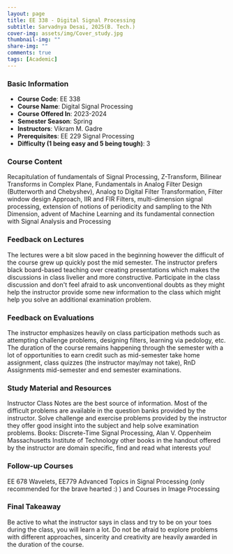 ```yaml
---
layout: page
title: EE 338 - Digital Signal Processing
subtitle: Sarvadnya Desai, 2025(B. Tech.)
cover-img: assets/img/Cover_study.jpg
thumbnail-img: ""
share-img: ""
comments: true
tags: [Academic]
---
```


### Basic Information

- **Course Code**: EE 338
- **Course Name**: Digital Signal Processing
- **Course Offered In**: 2023-2024
- **Semester Season**: Spring
- **Instructors**: Vikram M. Gadre
- **Prerequisites**: EE 229 Signal Processing
- **Difficulty (1 being easy and 5 being tough)**: 3

### Course Content
Recapitulation of fundamentals of Signal Processing, Z-Transform, Bilinear Transforms in Complex Plane, Fundamentals in Analog Filter Design (Butterworth and Chebyshev), Analog to Digital Filter Transformation, Filter window design Approach, IIR and FIR Filters, multi-dimension signal processing, extension of notions of periodicity and sampling to the Nth Dimension, advent of Machine Learning and its fundamental connection with Signal Analysis and Processing 

### Feedback on Lectures
The lectures were a bit slow paced in the beginning however the difficult of the course grew up quickly post the mid semester. The instructor prefers black board-based teaching over creating presentations which makes the discussions in class livelier and more constructive. Participate in the class discussion and don't feel afraid to ask unconventional doubts as they might help the instructor provide some new information to the class which might help you solve an additional examination problem.

### Feedback on Evaluations
The instructor emphasizes heavily on class participation methods such as attempting challenge problems, designing filters, learning via pedology, etc. The duration of the course remains happening through the semester with a lot of opportunities to earn credit such as mid-semester take home assignment, class quizzes (the instructor may/may not take), RnD Assignments mid-semester and end semester examinations. 

### Study Material and Resources
Instructor Class Notes are the best source of information. Most of the difficult problems are available in the question banks provided by the instructor. Solve challenge and exercise problems provided by the instructor they offer good insight into the subject and help solve examination problems. 
Books:
Discrete-Time Signal Processing, Alan V. Oppenheim Massachusetts Institute of Technology
other books in the handout offered by the instructor are domain specific, find and read what interests you! 

### Follow-up Courses
EE 678 Wavelets, EE779 Advanced Topics in Signal Processing (only recommended for the brave hearted :) ) and Courses in Image Processing

### Final Takeaway
Be active to what the instructor says in class and try to be on your toes during the class, you will learn a lot. Do not be afraid to explore problems with different approaches, sincerity and creativity are heavily awarded in the duration of the course.


